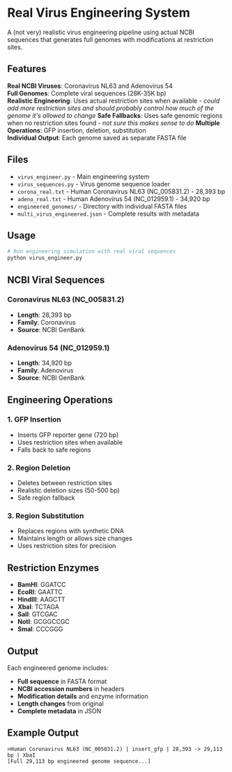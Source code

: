 # Real Virus Engineering System

A (not very) realistic virus engineering pipeline using actual NCBI sequences that generates full genomes with modifications at restriction sites.

## Features

**Real NCBI Viruses**: Coronavirus NL63 and Adenovirus 54  
**Full Genomes**: Complete viral sequences (28K-35K bp)  
**Realistic Engineering**: Uses actual restriction sites when available - *could add more restriction sites and should probably control how much of the genome it's allowed to change*
**Safe Fallbacks**: Uses safe genomic regions when no restriction sites found - *not sure this makes sense to do*
**Multiple Operations**: GFP insertion, deletion, substitution  
**Individual Output**: Each genome saved as separate FASTA file  

## Files

- `virus_engineer.py` - Main engineering system
- `virus_sequences.py` - Virus genome sequence loader
- `corona_real.txt` - Human Coronavirus NL63 (NC_005831.2) - 28,393 bp
- `adeno_real.txt` - Human Adenovirus 54 (NC_012959.1) - 34,920 bp
- `engineered_genomes/` - Directory with individual FASTA files
- `multi_virus_engineered.json` - Complete results with metadata

## Usage

```bash
# Run engineering simulation with real viral sequences
python virus_engineer.py
```

## NCBI Viral Sequences

### Coronavirus NL63 (NC_005831.2)
- **Length**: 28,393 bp
- **Family**: Coronavirus
- **Source**: NCBI GenBank

### Adenovirus 54 (NC_012959.1)  
- **Length**: 34,920 bp
- **Family**: Adenovirus
- **Source**: NCBI GenBank

## Engineering Operations

### 1. GFP Insertion
- Inserts GFP reporter gene (720 bp)
- Uses restriction sites when available
- Falls back to safe regions

### 2. Region Deletion  
- Deletes between restriction sites
- Realistic deletion sizes (50-500 bp)
- Safe region fallback

### 3. Region Substitution
- Replaces regions with synthetic DNA
- Maintains length or allows size changes
- Uses restriction sites for precision

## Restriction Enzymes

- **BamHI**: GGATCC
- **EcoRI**: GAATTC  
- **HindIII**: AAGCTT
- **XbaI**: TCTAGA
- **SalI**: GTCGAC
- **NotI**: GCGGCCGC
- **SmaI**: CCCGGG

## Output

Each engineered genome includes:
- **Full sequence** in FASTA format
- **NCBI accession numbers** in headers
- **Modification details** and enzyme information
- **Length changes** from original
- **Complete metadata** in JSON

## Example Output

```
>Human Coronavirus NL63 (NC_005831.2) | insert_gfp | 28,393 -> 29,113 bp | XbaI
[Full 29,113 bp engineered genome sequence...]
```
